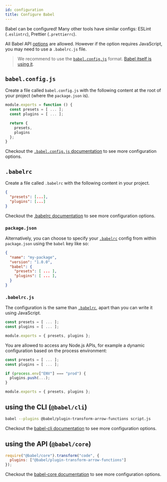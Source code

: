 ```yaml
---
id: configuration
title: Configure Babel
---
```


Babel can be configured! Many other tools have similar configs: ESLint (`.eslintrc`), Prettier (`.prettierrc`).

All Babel API [options](core.md#options) are allowed. However if the option requires JavaScript, you may need to use a `.babelrc.js` file.

> We recommend to use the [`babel.config.js`](#babelconfigjs) format. [Babel itself is using it](https://github.com/babel/babel/blob/master/babel.config.js).

## `babel.config.js`

Create a file called `babel.config.js` with the following content at the root of your project (where the `package.json` is).

```js
module.exports = function () {
  const presets = [ ... ];
  const plugins = [ ... ];

  return {
    presets,
    plugins
  };
}
```

Checkout the [`.babel.config.js` documentation](babelconfigjs.md) to see more configuration options.

## `.babelrc`

Create a file called `.babelrc` with the following content in your project.

```json
{
  "presets": [...],
  "plugins": [...]
}
```

Checkout the [.babelrc documentation](babelrc.md) to see more configuration options.

### `package.json`

Alternatively, you can choose to specify your [`.babelrc`](#babelrc) config from within `package.json` using the `babel` key like so:

```json
{
  "name": "my-package",
  "version": "1.0.0",
  "babel": {
    "presets": [ ... ],
    "plugins": [ ... ],
  }
}
```

### `.babelrc.js`

The configuration is the same than [`.babelrc`](#babelrc), apart than you can write it using JavaScript.

```js
const presets = [ ... ];
const plugins = [ ... ];

module.exports = { presets, plugins };
```

You are allowed to access any Node.js APIs, for example a dynamic configuration based on the process environment:

```js
const presets = [ ... ];
const plugins = [ ... ];

if (process.env["ENV"] === "prod") {
  plugins.push(...);
}

module.exports = { presets, plugins };
```

## using the CLI (`@babel/cli`)

```sh
babel --plugins @babel/plugin-transform-arrow-functions script.js
```

Checkout the [babel-cli documentation](babel-cli.md) to see more configuration options.

## using the API (`@babel/core`)

```js
require("@babel/core").transform("code", {
  plugins: ["@babel/plugin-transform-arrow-functions"]
});
```

Checkout the [babel-core documentation](babel-core.md) to see more configuration options.
